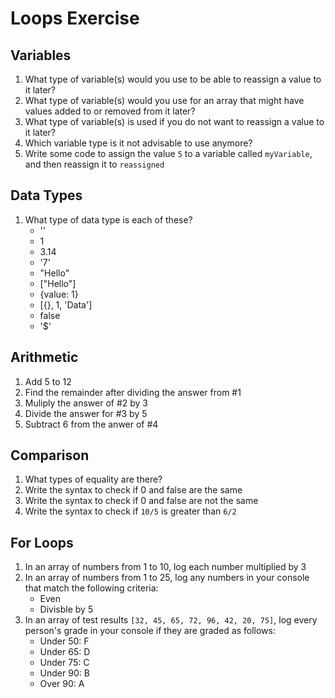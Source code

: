 # Loops Exercise

## Variables

1. What type of variable(s) would you use to be able to reassign a value to it later?
2. What type of variable(s) would you use for an array that might have values added to or removed from it later?
3. What type of variable(s) is used if you do not want to reassign a value to it later?
4. Which variable type is it not advisable to use anymore?
5. Write some code to assign the value `5` to a variable called `myVariable`, and then reassign it to `reassigned`

## Data Types

1. What type of data type is each of these?
   - ''
   - 1
   - 3.14
   - '7'
   - "Hello"
   - ["Hello"]
   - {value: 1}
   - [{}, 1, 'Data']
   - false
   - '$'

## Arithmetic

1. Add 5 to 12
2. Find the remainder after dividing the answer from #1
3. Muliply the answer of #2 by 3
4. Divide the answer for #3 by 5
5. Subtract 6 from the anwer of #4

## Comparison

1. What types of equality are there?
2. Write the syntax to check if 0 and false are the same
3. Write the syntax to check if 0 and false are not the same
4. Write the syntax to check if `10/5` is greater than `6/2`

## For Loops

1. In an array of numbers from 1 to 10, log each number multiplied by 3
2. In an array of numbers from 1 to 25, log any numbers in your console that match the following criteria:
   - Even
   - Divisble by 5
3. In an array of test results `[32, 45, 65, 72, 96, 42, 20, 75]`, log every person's grade in your console if they are graded as follows:
   - Under 50: F
   - Under 65: D
   - Under 75: C
   - Under 90: B
   - Over 90: A
